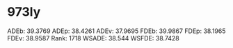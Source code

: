 # 973ly

ADEb: 39.3769
ADEp: 38.4261
ADEv: 37.9695
FDEb: 39.9867
FDEp: 38.1965
FDEv: 38.9587
Rank: 1718
WSADE: 38.544
WSFDE: 38.7428